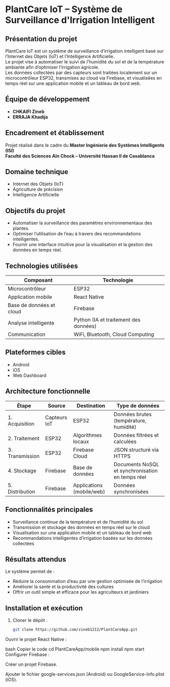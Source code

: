 # PlantCare IoT – Système de Surveillance d'Irrigation Intelligent

## Présentation du projet
PlantCare IoT est un système de surveillance d’irrigation intelligent basé sur l’Internet des Objets (IoT) et l’Intelligence Artificielle.  
Le projet vise à automatiser le suivi de l’humidité du sol et de la température ambiante afin d’optimiser l’irrigation agricole.  
Les données collectées par des capteurs sont traitées localement sur un microcontrôleur ESP32, transmises au cloud via Firebase, et visualisées en temps réel sur une application mobile et un tableau de bord web.

## Équipe de développement
- **CHKAIFI Zineb**  
- **ERRAJA Khadija**

## Encadrement et établissement
Projet réalisé dans le cadre du **Master Ingénierie des Systèmes Intelligents (ISI)**  
**Faculté des Sciences Aïn Chock – Université Hassan II de Casablanca**

## Domaine technique
- Internet des Objets (IoT)
- Agriculture de précision
- Intelligence Artificielle

## Objectifs du projet
- Automatiser la surveillance des paramètres environnementaux des plantes.  
- Optimiser l’utilisation de l’eau à travers des recommandations intelligentes.  
- Fournir une interface intuitive pour la visualisation et la gestion des données en temps réel.

## Technologies utilisées
| Composant | Technologie |
|------------|-------------|
| Microcontrôleur | ESP32 |
| Application mobile | React Native |
| Base de données et cloud | Firebase |
| Analyse intelligente | Python (IA et traitement des données) |
| Communication | WiFi, Bluetooth, Cloud Computing |

## Plateformes cibles
- Android  
- iOS  
- Web Dashboard

## Architecture fonctionnelle
| Étape | Source | Destination | Type de données |
|-------|---------|--------------|-----------------|
| 1. Acquisition | Capteurs IoT | ESP32 | Données brutes (température, humidité) |
| 2. Traitement | ESP32 | Algorithmes locaux | Données filtrées et calculées |
| 3. Transmission | ESP32 | Firebase Cloud | JSON structuré via HTTPS |
| 4. Stockage | Firebase | Base de données | Documents NoSQL et synchronisation en temps réel |
| 5. Distribution | Firebase | Applications (mobile/web) | Données synchronisées |

## Fonctionnalités principales
- Surveillance continue de la température et de l’humidité du sol  
- Transmission et stockage des données en temps réel sur le cloud  
- Visualisation sur une application mobile et un tableau de bord web  
- Recommandations intelligentes d’irrigation basées sur les données collectées  

## Résultats attendus
Le système permet de :
- Réduire la consommation d’eau par une gestion optimisée de l’irrigation  
- Améliorer la santé et la productivité des cultures  
- Offrir un outil simple et efficace pour les agriculteurs et jardiniers  

## Installation et exécution
1. Cloner le dépôt :
   ```bash
   git clone https://github.com/zineb1212/PlantCareApp.git
Ouvrir le projet React Native :

bash
Copier le code
cd PlantCareApp/mobile
npm install
npm start
Configurer Firebase :

Créer un projet Firebase.

Ajouter le fichier google-services.json (Android) ou GoogleService-Info.plist (iOS).
